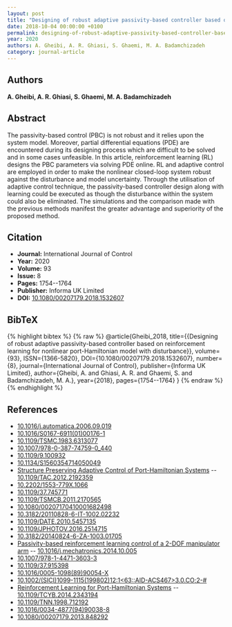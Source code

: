 ```yaml
---
layout: post
title: "Designing of robust adaptive passivity-based controller based on reinforcement learning for nonlinear port-Hamiltonian model with disturbance"
date: 2018-10-04 00:00:00 +0100
permalink: designing-of-robust-adaptive-passivity-based-controller-based-on-reinforcement-learning-for-nonlinear-port-hamiltonian-model-with-disturbance
year: 2020
authors: A. Gheibi, A. R. Ghiasi, S. Ghaemi, M. A. Badamchizadeh
category: journal-article
---
```

 
## Authors
**A. Gheibi, A. R. Ghiasi, S. Ghaemi, M. A. Badamchizadeh**
 
## Abstract
 The passivity-based control (PBC) is not robust and it relies upon the system model. Moreover, partial differential equations (PDE) are encountered during its designing process which are difficult to be solved and in some cases unfeasible. In this article, reinforcement learning (RL) designs the PBC parameters via solving PDE online. RL and adaptive control are employed in order to make the nonlinear closed-loop system robust against the disturbance and model uncertainty. Through the utilisation of adaptive control technique, the passivity-based controller design along with learning could be executed as though the disturbance within the system could also be eliminated. The simulations and the comparison made with the previous methods manifest the greater advantage and superiority of the proposed method.
 
## Citation
- **Journal:** International Journal of Control
- **Year:** 2020
- **Volume:** 93
- **Issue:** 8
- **Pages:** 1754--1764
- **Publisher:** Informa UK Limited
- **DOI:** [10.1080/00207179.2018.1532607](https://doi.org/10.1080/00207179.2018.1532607)
 
## BibTeX
{% highlight bibtex %}
{% raw %}
@article{Gheibi_2018,
  title={{Designing of robust adaptive passivity-based controller based on reinforcement learning for nonlinear port-Hamiltonian model with disturbance}},
  volume={93},
  ISSN={1366-5820},
  DOI={10.1080/00207179.2018.1532607},
  number={8},
  journal={International Journal of Control},
  publisher={Informa UK Limited},
  author={Gheibi, A. and Ghiasi, A. R. and Ghaemi, S. and Badamchizadeh, M. A.},
  year={2018},
  pages={1754--1764}
}
{% endraw %}
{% endhighlight %}
 
## References
- [10.1016/j.automatica.2006.09.019](https://doi.org/10.1016/j.automatica.2006.09.019)
- [10.1016/S0167-6911(01)00176-1](https://doi.org/10.1016/S0167-6911(01)00176-1)
- [10.1109/TSMC.1983.6313077](https://doi.org/10.1109/TSMC.1983.6313077)
- [10.1007/978-0-387-74759-0_440](https://doi.org/10.1007/978-0-387-74759-0_440)
- [10.1109/9.100932](https://doi.org/10.1109/9.100932)
- [10.1134/S1560354714050049](https://doi.org/10.1134/S1560354714050049)
- [Structure Preserving Adaptive Control of Port-Hamiltonian Systems](structure-preserving-adaptive-control-of-port-hamiltonian-systems) -- [10.1109/TAC.2012.2192359](https://doi.org/10.1109/TAC.2012.2192359)
- [10.2202/1553-779X.1066](https://doi.org/10.2202/1553-779X.1066)
- [10.1109/37.745771](https://doi.org/10.1109/37.745771)
- [10.1109/TSMCB.2011.2170565](https://doi.org/10.1109/TSMCB.2011.2170565)
- [10.1080/00207170410001682498](https://doi.org/10.1080/00207170410001682498)
- [10.3182/20110828-6-IT-1002.02232](https://doi.org/10.3182/20110828-6-IT-1002.02232)
- [10.1109/DATE.2010.5457135](https://doi.org/10.1109/DATE.2010.5457135)
- [10.1109/JPHOTOV.2016.2514715](https://doi.org/10.1109/JPHOTOV.2016.2514715)
- [10.3182/20140824-6-ZA-1003.01705](https://doi.org/10.3182/20140824-6-ZA-1003.01705)
- [Passivity-based reinforcement learning control of a 2-DOF manipulator arm](passivity-based-reinforcement-learning-control-of-a-2-dof-manipulator-arm) -- [10.1016/j.mechatronics.2014.10.005](https://doi.org/10.1016/j.mechatronics.2014.10.005)
- [10.1007/978-1-4471-3603-3](https://doi.org/10.1007/978-1-4471-3603-3)
- [10.1109/37.915398](https://doi.org/10.1109/37.915398)
- [10.1016/0005-1098(89)90054-X](https://doi.org/10.1016/0005-1098(89)90054-X)
- [10.1002/(SICI)1099-1115(199802)12:1<63::AID-ACS467>3.0.CO;2-#](https://doi.org/10.1002/(SICI)1099-1115(199802)12:1<63::AID-ACS467>3.0.CO;2-#)
- [Reinforcement Learning for Port-Hamiltonian Systems](reinforcement-learning-for-port-hamiltonian-systems) -- [10.1109/TCYB.2014.2343194](https://doi.org/10.1109/TCYB.2014.2343194)
- [10.1109/TNN.1998.712192](https://doi.org/10.1109/TNN.1998.712192)
- [10.1016/0034-4877(94)90038-8](https://doi.org/10.1016/0034-4877(94)90038-8)
- [10.1080/00207179.2013.848292](https://doi.org/10.1080/00207179.2013.848292)

